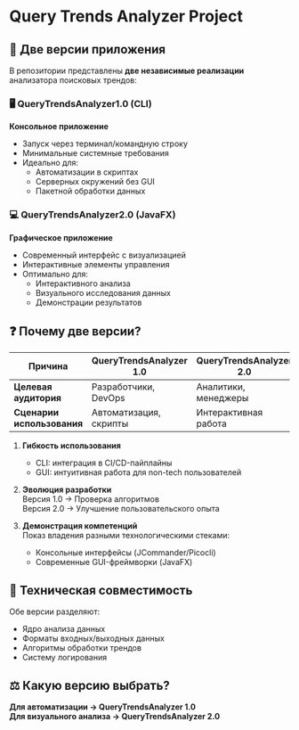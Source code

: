 # Query Trends Analyzer Project

## 📂 Две версии приложения

В репозитории представлены **две независимые реализации** анализатора поисковых трендов:

### 🖥️ QueryTrendsAnalyzer1.0 (CLI)
**Консольное приложение**  
- Запуск через терминал/командную строку
- Минимальные системные требования
- Идеально для:
  - Автоматизации в скриптах
  - Серверных окружений без GUI
  - Пакетной обработки данных

### 💻 QueryTrendsAnalyzer2.0 (JavaFX)
**Графическое приложение**  
- Современный интерфейс с визуализацией
- Интерактивные элементы управления
- Оптимально для:
  - Интерактивного анализа
  - Визуального исследования данных
  - Демонстрации результатов

## ❓ Почему две версии?

| Причина                      | QueryTrendsAnalyzer 1.0          | QueryTrendsAnalyzer 2.0          |
|------------------------------|----------------------------------|----------------------------------|
| **Целевая аудитория**        | Разработчики, DevOps             | Аналитики, менеджеры             |
| **Сценарии использования**   | Автоматизация, скрипты           | Интерактивная работа             |

1. **Гибкость использования**  
   - CLI: интеграция в CI/CD-пайплайны
   - GUI: интуитивная работа для non-tech пользователей

2. **Эволюция разработки**  
   Версия 1.0 → Проверка алгоритмов  
   Версия 2.0 → Улучшение пользовательского опыта

3. **Демонстрация компетенций**  
   Показ владения разными технологическими стеками:
   - Консольные интерфейсы (JCommander/Picocli)
   - Современные GUI-фреймворки (JavaFX)

## 🧩 Техническая совместимость
Обе версии разделяют:
- Ядро анализа данных
- Форматы входных/выходных данных
- Алгоритмы обработки трендов
- Систему логирования

## ⚖️ Какую версию выбрать?
**Для автоматизации → QueryTrendsAnalyzer 1.0**  
**Для визуального анализа → QueryTrendsAnalyzer 2.0**
